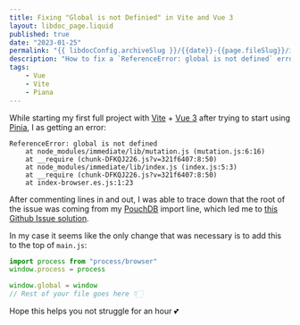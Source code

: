 ```yaml
---
title: Fixing "Global is not Definied" in Vite and Vue 3
layout: libdoc_page.liquid
published: true
date: "2023-01-25"
permalink: "{{ libdocConfig.archiveSlug }}/{{date}}-{{page.fileSlug}}/index.html"
description: "How to fix a `ReferenceError: global is not defined` error when using Vite, Vue 3, and Piana"
tags:
    - Vue
    - Vite
    - Piana
---
```


While starting my first full project with [Vite](https://vitejs.dev/) + [Vue 3](https://vuejs.org/) after trying to start using [Pinia](https://pinia.vuejs.org/), I as getting an error:

```console {codeTitle: "Console Error"}
ReferenceError: global is not defined
    at node_modules/immediate/lib/mutation.js (mutation.js:6:16)
    at __require (chunk-DFKQJ226.js?v=321f6407:8:50)
    at node_modules/immediate/lib/index.js (index.js:5:3)
    at __require (chunk-DFKQJ226.js?v=321f6407:8:50)
    at index-browser.es.js:1:23
```

After commenting lines in and out, I was able to trace down that the root of the issue was coming from my [PouchDB](https://pouchdb.com/) import line, which led me to [this Github Issue solution](https://github.com/pouchdb/pouchdb/issues/8266#issuecomment-769462216).

In my case it seems like the only change that was necessary is to add this to the top of `main.js`:

```js {codeTitle: "main.js"}
import process from "process/browser"
window.process = process

window.global = window
// Rest of your file goes here 👇🏻
```

Hope this helps you not struggle for an hour 💕
